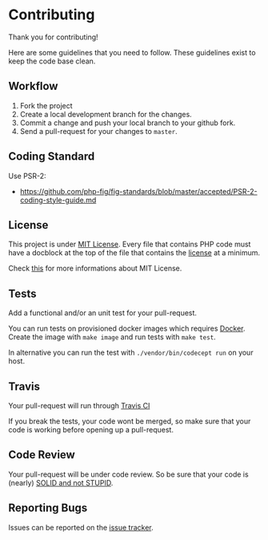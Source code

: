 # Contributing

Thank you for contributing!

Here are some guidelines that you need to follow.
These guidelines exist to keep the code base clean.

## Workflow

1. Fork the project
2. Create a local development branch for the changes.
3. Commit a change and push your local branch to your github fork.
4. Send a pull-request for your changes to `master`.

## Coding Standard

Use PSR-2:

* https://github.com/php-fig/fig-standards/blob/master/accepted/PSR-2-coding-style-guide.md

## License

This project is under [MIT License](https://github.com/mamuz/PhpDependencyAnalysis/blob/master/LICENSE).
Every file that contains PHP code must have a docblock at the top of the file
that contains the [license](https://github.com/mamuz/PhpDependencyAnalysis/blob/master/LICENSE) at a minimum.

Check [this](http://choosealicense.com/licenses/mit) for more informations about MIT License.

## Tests

Add a functional and/or an unit test for your pull-request.

You can run tests on provisioned docker images which requires [Docker](https://docs.docker.com).
Create the image with `make image` and run tests with `make test`.

In alternative you can run the test with `./vendor/bin/codecept run` on your host.

## Travis

Your pull-request will run through [Travis CI](http://www.travis-ci.org)

If you break the tests, your code wont be merged,
so make sure that your code is working before opening up a pull-request.

## Code Review

Your pull-request will be under code review.
So be sure that your code is (nearly) [SOLID and not STUPID](http://williamdurand.fr/2013/07/30/from-stupid-to-solid-code/).

## Reporting Bugs

Issues can be reported on the [issue tracker](https://github.com/mamuz/PhpDependencyAnalysis/issues).
